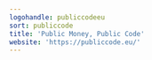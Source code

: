 ```yaml
---
logohandle: publiccodeeu
sort: publiccode
title: 'Public Money, Public Code'
website: 'https://publiccode.eu/'
---
```

